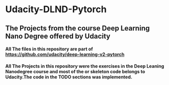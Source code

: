 # Udacity-DLND-Pytorch

## The Projects from the course Deep Learning Nano Degree offered by Udacity

#### All The files in this repository are part of https://github.com/udacity/deep-learning-v2-pytorch

#### All The Projects in this repository were the exercises in the Deep Leaning Nanodegree course and most of the or skeleton code belongs to Udacity.The code in the TODO sections was implemented.
